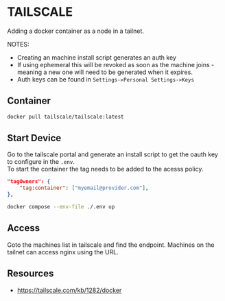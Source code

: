 # TAILSCALE

Adding a docker container as a node in a tailnet.  

NOTES:

* Creating an machine install script generates an auth key
* If using ephemeral this will be revoked as soon as the machine joins - meaning a new one will need to be generated when it expires.  
* Auth keys can be found in `Settings->Personal Settings->Keys`

## Container

```sh
docker pull tailscale/tailscale:latest
```

## Start Device

Go to the tailscale portal and generate an install script to get the oauth key to configure in the `.env`.  
To start the container the tag needs to be added to the acesss policy.  

```json
"tagOwners": {
    "tag:container": ["myemail@provider.com"],
},
```

```sh
docker compose --env-file ./.env up
```

## Access

Goto the machines list in tailscale and find the endpoint. Machines on the tailnet can access nginx using the URL.  

## Resources

* https://tailscale.com/kb/1282/docker

